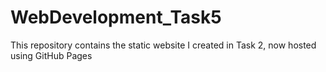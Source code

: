 # WebDevelopment_Task5
This repository contains the static website I created in Task 2, now hosted using GitHub Pages
